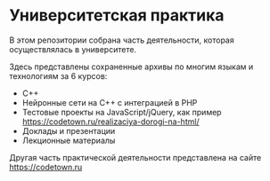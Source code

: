 # Университетская практика

В этом репозитории собрана часть деятельности, которая осуществлялась в университете.

Здесь представлены сохраненные архивы по многим языкам и технологиям за 6 курсов:

- С++
- Нейронные сети на C++ с интеграцией в PHP
- Тестовые проекты на JavaScript/jQuery, как пример https://codetown.ru/realizaciya-dorogi-na-html/
- Доклады и презентации
- Лекционные материалы

Другая часть практической деятельности представлена на сайте https://codetown.ru
